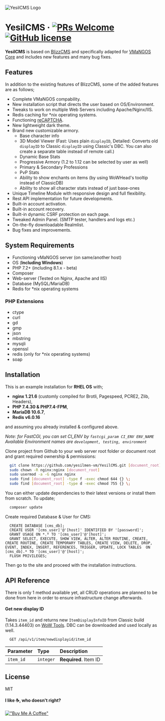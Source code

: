 ![YesilCMS Logo](https://i.imgur.com/Vj0GNLV.png)
# YesilCMS &middot; [![PRs Welcome](https://img.shields.io/badge/PRs-welcome-brightgreen.svg?style=flat-square)](https://github.com/yesilmen-vm/YesilCMS/pulls) [![GitHub license](https://img.shields.io/badge/license-MIT-blue.svg?style=flat-square)](https://github.com/yesilmen-vm/YesilCMS/blob/master/LICENSE)

**YesilCMS** is based on [BlizzCMS](https://github.com/WoW-CMS/BlizzCMS) and specifically adapted for [VMaNGOS Core](https://github.com/vmangos/core) and includes new features and many bug fixes.

## Features

In addition to the existing features of BlizzCMS, some of the added features are as follows;

- Complete VMaNGOS compability.
- New installation script that directs the user based on OS/Environment.
- Tweaks to work on multiple Web Servers including Apache/Nginx/IIS.
- Redis caching for *nix operating systems.
- Functioning [reCAPTCHA](https://www.google.com/recaptcha/admin/create).
- New lightweight dark theme.
- Brand new customizable armory.
  - Base character info
  - 3D Model Viewer (Fast: Uses plain `displayID`, Detailed: Converts old `displayID` to Classic `displayID` using Classic's DBC. You can also create a separate table instead of remote call.)
  - Dynamic Base Stats
  - Progressive Armory (1.2 to 1.12 can be selected by user as well)
  - Primary & Secondary Professions
  - PvP Stats
  - Ability to show enchants on items (by using WoWHead's tooltip instead of ClassicDB)
  - Ability to show all character stats instead of just base-ones
- Unique Timeline Module with responsive design and full flexibility.
- Rest API implementation for future developments.
- Built-in account activation.
- Built-in account recovery.
- Built-in dynamic CSRF protection on each page.
- Tweaked Admin Panel. (SMTP tester, handlers and logs etc.)
- On-the-fly downloadable Realmlist.
- Bug fixes and improvements.

## System Requirements

- Functioning vMaNGOS server (on same/another host)
- OS (**Including Windows**)
- PHP 7.2+ (including 8.1.x - beta)
- Composer
- Web-server (Tested on Nginx, Apache and IIS)
- Database (MySQL/MariaDB)
- Redis for *nix operating systems

### PHP Extensions
- ctype
- curl
- gd
- gmp
- json
- mbstring
- mysqli
- openssl
- redis (only for *nix operating systems)
- soap

## Installation
This is an example installation for **RHEL OS** with;

- **nginx 1.21.6** (customly compiled for Brotli, Pagespeed, PCRE2, Zlib, Headers),
- **PHP 7.4.30 & PHP7.4-FPM**,
- **MariaDB 10.6.7**,
- **Redis v6.0.16**

and assuming you already installed & configured above.

*Note: for FastCGI, you can set CI_ENV by `fastcgi_param CI_ENV ENV_NAME` Available Environment names are `development, testing, environment`*

Clone project from Github to your web server root folder or document root and grant required ownership & permissions:

```bash
  git clone https://github.com/yesilmen-vm/YesilCMS.git [document_root]
  sudo chown -R nginx:nginx [document_root]
  sudo usermod -a -G nginx nginx
  sudo find [document_root] -type f -exec chmod 644 {} \;    
  sudo find [document_root] -type d -exec chmod 755 {} \;
```
You can either update dependencies to their latest versions or install them from scratch. To update;
```bash
  composer update
```
Create required Database & User for CMS:
```mariadb
  CREATE DATABASE [cms_db];
  CREATE USER '[cms_user]'@'[host]' IDENTIFIED BY '[password]';
  GRANT USAGE ON *.* TO '[cms_user]'@'[host]';
  GRANT SELECT, EXECUTE, SHOW VIEW, ALTER, ALTER ROUTINE, CREATE, CREATE ROUTINE, CREATE TEMPORARY TABLES, CREATE VIEW, DELETE, DROP, EVENT, INDEX, INSERT, REFERENCES, TRIGGER, UPDATE, LOCK TABLES  ON [cms_db].* TO '[cms_user]'@'[host]';
  FLUSH PRIVILEGES;
```

Then go to the site and proceed with the installation instructions.

## API Reference
There is only 1 method available yet, all CRUD operations are planned to be done from here in order to ensure infrastructure change afterwards.

#### Get new display ID
Takes `item_id` and returns new `ItemDisplayInfoID` from Classic build  (1.14.3.44403) on [WoW Tools](https://github.com/Marlamin/wow.tools). DBC can be downloaded and used locally as well.

```http
  GET /api/v1/item/newdisplayid/item_id
```

| Parameter | Type      | Description           |
|:----------|:----------|:----------------------|
| `item_id` | `integer` | **Required**. Item ID |

## License

MIT

#### I like ☕, who doesn't right?
[!["Buy Me A Coffee"](https://www.buymeacoffee.com/assets/img/custom_images/orange_img.png)](https://www.buymeacoffee.com/yesilcms)